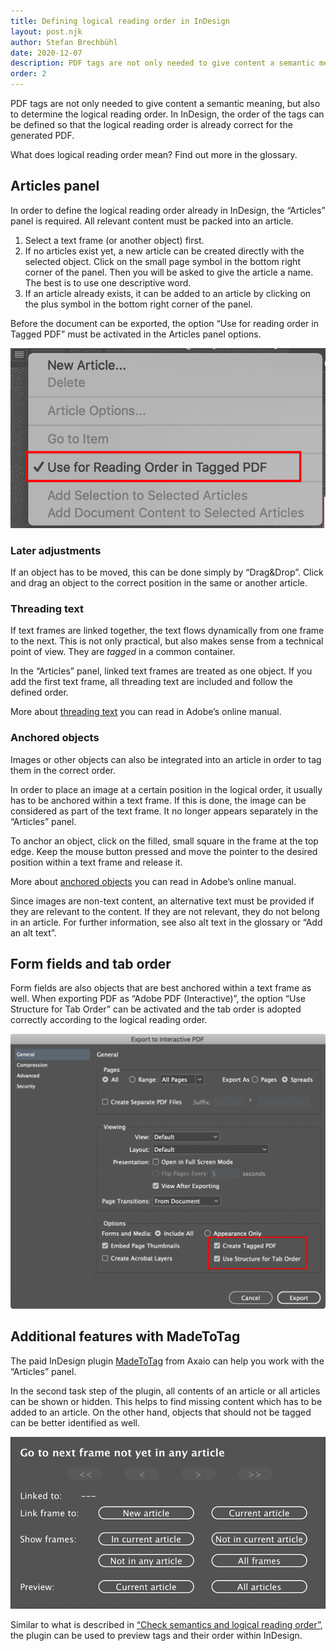 ```yaml
---
title: Defining logical reading order in InDesign
layout: post.njk
author: Stefan Brechbühl
date: 2020-12-07
description: PDF tags are not only needed to give content a semantic meaning, but also to determine the logical reading order. In InDesign, the order of the tags can be defined so that the logical reading order is already correct for the generated PDF.
order: 2
---
```


PDF tags are not only needed to give content a semantic meaning, but also to determine the logical reading order. In InDesign, the order of the tags can be defined so that the logical reading order is already correct for the generated PDF.

<p class="note">
  What does <Link to="/glossary/#logical-reading-order">logical reading order</Link> mean? Find out
  more in the glossary.
</p>

## Articles panel

In order to define the logical reading order already in InDesign, the “Articles” panel is required. All relevant content must be packed into an article.

1. Select a text frame (or another object) first.
2. If no articles exist yet, a new article can be created directly with the selected object. Click on the small page symbol in the bottom right corner of the panel. Then you will be asked to give the article a name. The best is to use one descriptive word.
3. If an article already exists, it can be added to an article by clicking on the plus symbol in the bottom right corner of the panel.

<p class="warning">
  Before the document can be exported, the option “Use for reading order in Tagged PDF” must be
  activated in the Articles panel options.
</p>

![Screenshot of panel options with reading order option enabled](src/assets/img/indesign-articles-option.png)

### Later adjustments

If an object has to be moved, this can be done simply by “Drag&Drop”. Click and drag an object to the correct position in the same or another article.

### Threading text

If text frames are linked together, the text flows dynamically from one frame to the next. This is not only practical, but also makes sense from a technical point of view. They are _tagged_ in a common container.

In the “Articles” panel, linked text frames are treated as one object. If you add the first text frame, all threading text are included and follow the defined order.

<p class="note">
  More about <a href="https://helpx.adobe.com/indesign/using/threading-text.html">threading text</a> 
  you can read in Adobe’s online manual.
</p>

### Anchored objects

Images or other objects can also be integrated into an article in order to tag them in the correct order.

In order to place an image at a certain position in the logical order, it usually has to be anchored within a text frame. If this is done, the image can be considered as part of the text frame. It no longer appears separately in the “Articles” panel.

To anchor an object, click on the filled, small square in the frame at the top edge. Keep the mouse button pressed and move the pointer to the desired position within a text frame and release it.

<p class="note">
  More about 
  <a href="https://helpx.adobe.com/indesign/using/anchored-objects.html">anchored objects</a> you
  can read in Adobe’s online manual.
</p>

<p class="note">
  Since images are non-text content, an alternative text must be provided if they are relevant to
  the content. If they are not relevant, they do not belong in an article. For further information,
  see also <Link to="/glossary/#alt-text">alt text</Link> in the glossary or 
  <Link to="/basics/general/add-an-alt-text/">“Add an alt text”</Link>.
</p>

## Form fields and tab order

Form fields are also objects that are best anchored within a text frame as well. When exporting PDF as “Adobe PDF (Interactive)”, the option “Use Structure for Tab Order” can be activated and the tab order is adopted correctly according to the logical reading order.

![Screenshot of export options with the PDF interactive format.](src/assets/img/indesign-export-interactive.png)

## Additional features with MadeToTag

The paid InDesign plugin [MadeToTag](https://www.axaio.com/doku.php/en:products:madetotag) from Axaio can help you work with the “Articles” panel.

In the second task step of the plugin, all contents of an article or all articles can be shown or hidden. This helps to find missing content which has to be added to an article. On the other hand, objects that should not be tagged can be better identified as well.

![Screenshot of the second task within the MadeToTag plugin.](src/assets/img/mtt_article.png)

Similar to what is described in [“Check semantics and logical reading order”](/basics/general/check-semantics-and-logical-reading-order/), the plugin can be used to preview tags and their order within InDesign.
